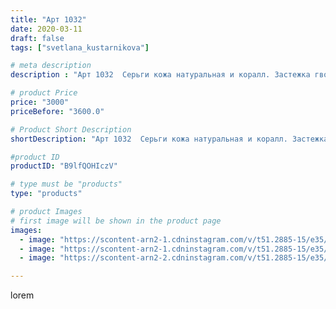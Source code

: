 ```yaml
---
title: "Арт 1032"
date: 2020-03-11
draft: false
tags: ["svetlana_kustarnikova"]

# meta description
description : "Арт 1032  Серьги кожа натуральная и коралл. Застежка гвоздики"

# product Price
price: "3000"
priceBefore: "3600.0"

# Product Short Description
shortDescription: "Арт 1032  Серьги кожа натуральная и коралл. Застежка гвоздики"

#product ID
productID: "B9lfQOHIczV"

# type must be "products"
type: "products"

# product Images
# first image will be shown in the product page
images:
  - image: "https://scontent-arn2-1.cdninstagram.com/v/t51.2885-15/e35/87346804_154236672372206_5228488220155906171_n.jpg?se=8&tp=1&_nc_ht=scontent-arn2-1.cdninstagram.com&_nc_cat=102&_nc_ohc=r_yUZhyR1voAX_SbJmk&oh=e0f117544a275b92bcdc2822d8b5be7d&oe=606B9D8C&ig_cache_key=MjI2MjM1MTgzNTUyMDI2OTExMQ%3D%3D.2"
  - image: "https://scontent-arn2-1.cdninstagram.com/v/t51.2885-15/e35/87611877_517502648908453_5819649254070849999_n.jpg?se=8&tp=1&_nc_ht=scontent-arn2-1.cdninstagram.com&_nc_cat=101&_nc_ohc=MQ5xULcvGHoAX-BoqTK&oh=eb7053c371cc8e6cac6f1734e7bbf870&oe=606BDEB7&ig_cache_key=MjI2MjM1MTgzNTUyODYxMzU1OA%3D%3D.2"
  - image: "https://scontent-arn2-2.cdninstagram.com/v/t51.2885-15/e35/87784055_188125605965444_7328384446473924096_n.jpg?se=7&tp=1&_nc_ht=scontent-arn2-2.cdninstagram.com&_nc_cat=108&_nc_ohc=VaDs0hGfmPkAX_YyVm8&oh=5945fcf6ee71b7f984fcd92ddbadc837&oe=606C25D4&ig_cache_key=MjI2MjM1MTgzNTU0NTI2NDIxMQ%3D%3D.2"

---
```

lorem
